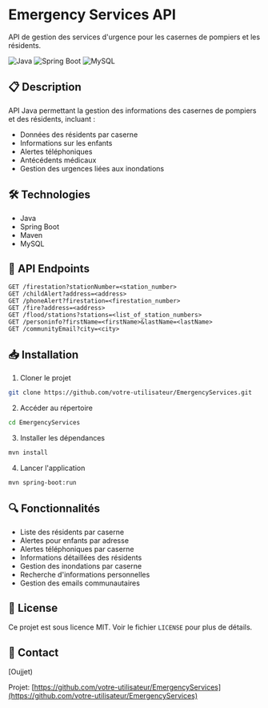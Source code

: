 # Emergency Services API

API de gestion des services d'urgence pour les casernes de pompiers et les résidents.

![Java](https://img.shields.io/badge/Java-17-orange)
![Spring Boot](https://img.shields.io/badge/Spring%20Boot-3.x-green)
![MySQL](https://img.shields.io/badge/MySQL-8.0-blue)

## 📋 Description

API Java permettant la gestion des informations des casernes de pompiers et des résidents, incluant :
- Données des résidents par caserne
- Informations sur les enfants
- Alertes téléphoniques
- Antécédents médicaux
- Gestion des urgences liées aux inondations

## 🛠 Technologies
- Java
- Spring Boot
- Maven
- MySQL

## 📡 API Endpoints

```
GET /firestation?stationNumber=<station_number>
GET /childAlert?address=<address>
GET /phoneAlert?firestation=<firestation_number>
GET /fire?address=<address>
GET /flood/stations?stations=<list_of_station_numbers>
GET /personinfo?firstName=<firstName>&lastName=<lastName>
GET /communityEmail?city=<city>
```

## 📥 Installation

1. Cloner le projet
```bash
git clone https://github.com/votre-utilisateur/EmergencyServices.git
```

2. Accéder au répertoire
```bash
cd EmergencyServices
```

3. Installer les dépendances
```bash
mvn install
```

4. Lancer l'application
```bash
mvn spring-boot:run
```

## 🔍 Fonctionnalités

- Liste des résidents par caserne
- Alertes pour enfants par adresse
- Alertes téléphoniques par caserne
- Informations détaillées des résidents
- Gestion des inondations par caserne
- Recherche d'informations personnelles
- Gestion des emails communautaires

## 📝 License

Ce projet est sous licence MIT. Voir le fichier `LICENSE` pour plus de détails.

## 📧 Contact

[Oujjet)

Projet: [https://github.com/votre-utilisateur/EmergencyServices](https://github.com/votre-utilisateur/EmergencyServices)
